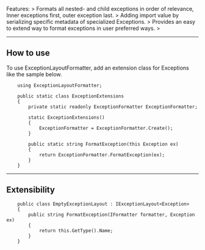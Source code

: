 ﻿


Features:
	> Formats all nested- and child exceptions in order of relevance, Inner exceptions first, outer exception last.
	> Adding import value by serializing specific metadata of specialized Exceptions. 
	> Provides an easy to extend way to format exceptions in user preferred ways. 
	> 



------------------------
How to use
------------------------

To use ExceptionLayoutFormatter, add an extension class for Exceptions like the sample below.


```
    using ExceptionLayoutFormatter;

    public static class ExceptionExtensions
    {
        private static readonly ExceptionFormatter ExceptionFormatter;

        static ExceptionExtensions()
        {
            ExceptionFormatter = ExceptionFormatter.Create();
        }

        public static string FormatException(this Exception ex)
        {
            return ExceptionFormatter.FormatException(ex);
        }
    }
```


------------------------
Extensibility
------------------------


```
    public class EmptyExceptionLayout : IExceptionLayout<Exception>
    {
        public string FormatException(IFormatter formatter, Exception ex)
        {
            return this.GetType().Name;
        }
    }

```